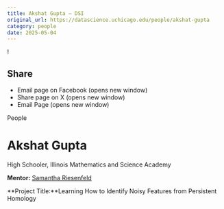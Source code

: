 ```yaml
---
title: Akshat Gupta – DSI
original_url: https://datascience.uchicago.edu/people/akshat-gupta
category: people
date: 2025-05-04
---
```


<!-- Table-like structure detected -->

!

## Share

* Email page on Facebook (opens new window)
* Share page on X (opens new window)
* Email Page (opens new window)

<!-- Table-like structure detected -->

People

# Akshat Gupta

High Schooler, Illinois Mathematics and Science Academy

**Mentor:** [Samantha Riesenfeld](https://pme.uchicago.edu/faculty/samantha-riesenfeld)

**Project Title:**Learning How to Identify Noisy Features from Persistent Homology